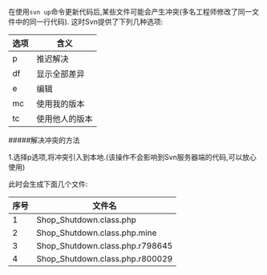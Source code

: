 在使用```svn up```命令更新代码后,某些文件可能会产生冲突(多名工程师修改了同一文件中的同一行代码).
这时Svn提供了下列几种选项:

选项|含义
----|----
 p  |推迟解决
df  |显示全部差异
 e  |编辑
mc  |使用我的版本
tc  |使用他人的版本

#####解决冲突的方法

1.选择p选项,将冲突引入到本地.(该操作不会影响到Svn服务器端的代码,可以放心使用)

此时会生成下面几个文件:

序号|文件名
----|----------------------------
  1 |Shop_Shutdown.class.php
  2 |Shop_Shutdown.class.php.mine
  3 |Shop_Shutdown.class.php.r798645
  4 |Shop_Shutdown.class.php.r800029

